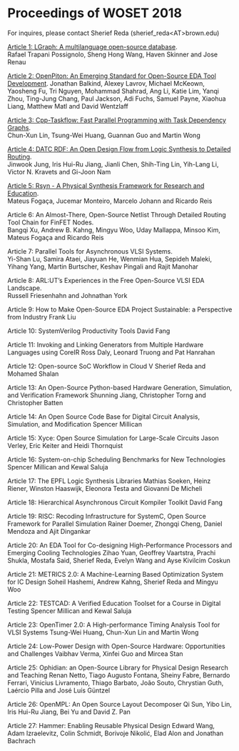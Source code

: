 # Proceedings of WOSET 2018 

For inquires, please contact Sherief Reda
(sherief_reda&lt;AT&gt;brown.edu)


[Article 1: LGraph: A multilanguage open-source database](PDFs/a1.pdf).  
Rafael Trapani Possignolo, Sheng Hong Wang, Haven Skinner and Jose Renau

[Article 2: OpenPiton: An Emerging Standard for Open-Source EDA Tool Development](PDFs/a2.pdf). 
Jonathan Balkind, Alexey Lavrov, Michael McKeown, Yaosheng Fu, Tri Nguyen, Mohammad Shahrad, Ang Li, Katie Lim, Yanqi Zhou, Ting-Jung Chang, Paul Jackson, Adi Fuchs, Samuel Payne, Xiaohua Liang, Matthew Matl and David Wentzlaff


[Article 3: Cpp-Taskflow: Fast Parallel Programming with Task Dependency Graphs](PDFs/a3.pdf).  
Chun-Xun Lin, Tsung-Wei Huang, Guannan Guo and Martin Wong


[Article 4: DATC RDF: An Open Design Flow from Logic Synthesis to Detailed Routing](PDFs/a4.pdf).  
Jinwook Jung, Iris Hui-Ru Jiang, Jianli Chen, Shih-Ting Lin, Yih-Lang Li, Victor N. Kravets and Gi-Joon Nam


[Article 5: Rsyn - A Physical Synthesis Framework for Research and Education](PDFs/a5.pdf).  
Mateus Fogaça, Jucemar Monteiro, Marcelo Johann and Ricardo Reis


Article 6: An Almost-There, Open-Source Netlist Through Detailed Routing Tool Chain for FinFET Nodes.  
Bangqi Xu, Andrew B. Kahng, Mingyu Woo, Uday Mallappa, Minsoo Kim, Mateus Fogaça and Ricardo Reis

Article 7: Parallel Tools for Asynchronous VLSI Systems.  
Yi-Shan Lu, Samira Ataei, Jiayuan He, Wenmian Hua, Sepideh Maleki, Yihang Yang, Martin Burtscher, Keshav Pingali and Rajit Manohar

Article 8: ARL:UT’s Experiences in the Free Open-Source VLSI EDA Landscape.  
Russell Friesenhahn and Johnathan York

Article 9: How to Make Open-Source EDA Project Sustainable: a Perspective from Industry
Frank Liu

Article 10: SystemVerilog Productivity Tools
David Fang

Article 11: Invoking and Linking Generators from Multiple Hardware Languages using CoreIR
Ross Daly, Leonard Truong and Pat Hanrahan

Article 12: Open-source SoC Workflow in Cloud V	
Sherief Reda and Mohamed Shalan

Article 13: An Open-Source Python-based Hardware Generation, Simulation, and Verification Framework
Shunning Jiang, Christopher Torng and Christopher Batten

Article 14: An Open Source Code Base for Digital Circuit Analysis, Simulation, and Modification
Spencer Millican

Article 15: Xyce: Open Source Simulation for Large-Scale Circuits
Jason Verley, Eric Keiter and Heidi Thornquist

Article 16: System-on-chip Scheduling Benchmarks for New Technologies
Spencer Millican and Kewal Saluja

Article 17: The EPFL Logic Synthesis Libraries
Mathias Soeken, Heinz Riener, Winston Haaswijk, Eleonora Testa and Giovanni De Micheli

Article 18: Hierarchical Asynchronous Circuit Kompiler Toolkit
David Fang

Article 19: RISC: Recoding Infrastructure for SystemC, Open Source Framework for Parallel Simulation
Rainer Doemer, Zhongqi Cheng, Daniel Mendoza and Ajit Dingankar

Article 20: An EDA Tool for Co-designing High-Performance Processors and Emerging Cooling Technologies
Zihao Yuan, Geoffrey Vaartstra, Prachi Shukla, Mostafa Said, Sherief Reda, Evelyn Wang and Ayse Kivilcim Coskun

Article 21: METRICS 2.0: A Machine-Learning Based Optimization System for IC Design
Soheil Hashemi, Andrew Kahng, Sherief Reda and Mingyu Woo

Article 22: TESTCAD: A Verified Education Toolset for a Course in Digital Testing
Spencer Millican and Kewal Saluja


Article 23: OpenTimer 2.0: A High-performance Timing Analysis Tool for VLSI Systems
Tsung-Wei Huang, Chun-Xun Lin and Martin Wong

Article 24: Low-Power Design with Open-Source Hardware: Opportunities and Challenges
Vaibhav Verma, Xinfei Guo and Mircea Stan

Article 25: Ophidian: an Open-Source Library for Physical Design Research and Teaching
Renan Netto, Tiago Augusto Fontana, Sheiny Fabre, Bernardo Ferrari, Vinicius Livramento, Thiago Barbato, João Souto, Chrystian Guth, Laércio Pilla and José Luís Güntzel

Article 26: OpenMPL: An Open Source Layout Decomposer
Qi Sun, Yibo Lin, Iris Hui-Ru Jiang, Bei Yu and David Z. Pan

Article 27: Hammer: Enabling Reusable Physical Design
Edward Wang, Adam Izraelevitz, Colin Schmidt, Borivoje Nikolić, Elad Alon and Jonathan Bachrach




